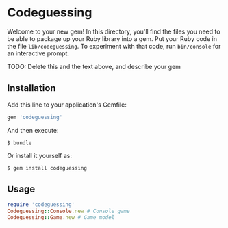 # Codeguessing

Welcome to your new gem! In this directory, you'll find the files you need to be able to package up your Ruby library into a gem. Put your Ruby code in the file `lib/codeguessing`. To experiment with that code, run `bin/console` for an interactive prompt.

TODO: Delete this and the text above, and describe your gem

## Installation

Add this line to your application's Gemfile:

```ruby
gem 'codeguessing'
```

And then execute:

    $ bundle

Or install it yourself as:

    $ gem install codeguessing

## Usage

```ruby
require 'codeguessing'
Codeguessing::Console.new # Console game
Codeguessing::Game.new # Game model
```
